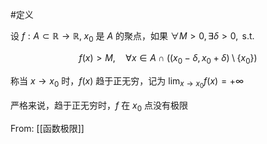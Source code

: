 #定义

设 $f:A\subset \mathbb{R}\to \mathbb{R}, \; x_{0}$ 是 $A$ 的聚点，如果 $\forall M>0, \exists\delta>0,\text{ s.t. }$

$$
f(x)>M, \quad \forall x \in A \cap ((x_{0}-\delta,x_{0}+\delta)\setminus \{ x_{0} \})
$$

称当 $x\to x_{0}$ 时，$f(x)$ 趋于正无穷，记为 $\lim_{ x \to x_{0} }f(x)=+\infty$

严格来说，趋于正无穷时，$f$ 在 $x_{0}$ 点没有极限

From: [[函数极限]]